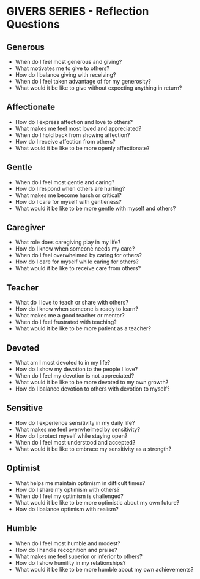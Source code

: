 # GIVERS SERIES - Reflection Questions

## Generous
- When do I feel most generous and giving?
- What motivates me to give to others?
- How do I balance giving with receiving?
- When do I feel taken advantage of for my generosity?
- What would it be like to give without expecting anything in return?

## Affectionate
- How do I express affection and love to others?
- What makes me feel most loved and appreciated?
- When do I hold back from showing affection?
- How do I receive affection from others?
- What would it be like to be more openly affectionate?

## Gentle
- When do I feel most gentle and caring?
- How do I respond when others are hurting?
- What makes me become harsh or critical?
- How do I care for myself with gentleness?
- What would it be like to be more gentle with myself and others?

## Caregiver
- What role does caregiving play in my life?
- How do I know when someone needs my care?
- When do I feel overwhelmed by caring for others?
- How do I care for myself while caring for others?
- What would it be like to receive care from others?

## Teacher
- What do I love to teach or share with others?
- How do I know when someone is ready to learn?
- What makes me a good teacher or mentor?
- When do I feel frustrated with teaching?
- What would it be like to be more patient as a teacher?

## Devoted
- What am I most devoted to in my life?
- How do I show my devotion to the people I love?
- When do I feel my devotion is not appreciated?
- What would it be like to be more devoted to my own growth?
- How do I balance devotion to others with devotion to myself?

## Sensitive
- How do I experience sensitivity in my daily life?
- What makes me feel overwhelmed by sensitivity?
- How do I protect myself while staying open?
- When do I feel most understood and accepted?
- What would it be like to embrace my sensitivity as a strength?

## Optimist
- What helps me maintain optimism in difficult times?
- How do I share my optimism with others?
- When do I feel my optimism is challenged?
- What would it be like to be more optimistic about my own future?
- How do I balance optimism with realism?

## Humble
- When do I feel most humble and modest?
- How do I handle recognition and praise?
- What makes me feel superior or inferior to others?
- How do I show humility in my relationships?
- What would it be like to be more humble about my own achievements?
